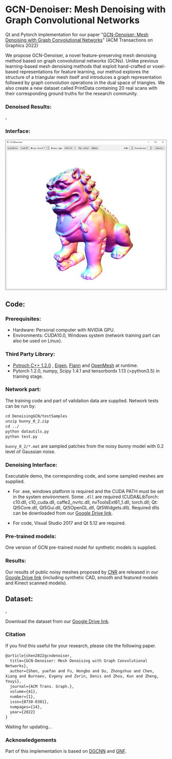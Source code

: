 # GCN-Denoiser: Mesh Denoising with Graph Convolutional Networks
Qt and Pytorch implementation for our paper "[GCN-Denoiser: Mesh Denoising with Graph Convolutional Networks](http://www.youyizheng.net/docs/gcn-denoiser.pdf)" (ACM Transactions on Graphics 2022)

We propose GCN-Denoiser, a novel feature-preserving mesh denoising method based on graph convolutional networks (GCNs). Unlike previous learning-based mesh denoising methods that exploit hand-crafted or voxel-based representations for feature learning, our method explores the structure of a triangular mesh itself and introduces a graph representation followed by graph convolution operations in the dual space of triangles. We also create a new dataset called PrintData containing 20 real scans with their corresponding ground truths for the research community.

### Denoised Results:

<img src="/imgs/result.png" style="zoom:30%;" />

### Interface:

<img src="/imgs/interface.png" style="zoom:60%;" />

## Code:

### Prerequisites:

- Hardware: Personal computer with NVIDIA GPU.
- Environments: CUDA10.0, Windows system (network training part can also be used on Linux).

### Third Party Library:

- [Pytroch C++ 1.2.0](https://pytorch.org/) , [Eigen](http://eigen.tuxfamily.org/index.php?title=Main_Page), [Flann](https://github.com/mariusmuja/flann) and [OpenMesh](https://www.graphics.rwth-aachen.de/software/openmesh/) at runtime.
- Pytorch 1.2.0, numpy, Scipy 1.4.1 and tensorbordx 1.13 (\>python3.5) in training stage.

### Network part:

The training code and part of validation data are supplied. Network tests can be run by:

```
cd DenoisingGCN/testSamples
unzip bunny_0_2.zip
cd ../
python datautils.py
python test.py
```

`bunny_0_2/*.mat` are sampled patches from the noisy *bunny* model with 0.2 level of Gaussian noise.

### Denoising Interface:

Executable demo, the corresponding code, and some sampled meshes are supplied.

- For .exe, windows platform is required and the CUDA PATH must be set in the system environment. Some `.dll` are required (CUDA&LibTorch: c10.dll, c10_cuda.dll, caffe2_nvrtc.dll, nvToolsExt61_1.dll, torch.dll; Qt: Qt5Core.dll, Qt5Gui.dll, Qt5OpenGL.dll, Qt5Widgets.dll). Required dlls can be downloaded from our [Google Drive link](https://drive.google.com/drive/folders/1jnTPCkqxmrVj3QuFd8t-aNEUa2A7rLVZ?usp=sharing).

- For code, Visual Studio 2017 and Qt 5.12 are required.

### Pre-trained models:

One version of GCN pre-trained model for synthetic models is supplied.

### Results:

Our results of public noisy meshes proposed by [CNR](https://wang-ps.github.io/denoising.html) are released in our [Google Drive link](https://drive.google.com/drive/folders/15loCxIpkiH_xM45he2_DlNe3QQZY8wN0?usp=sharing) (including synthetic CAD, smooth and featured models and Kinect scanned models).

## Dataset:

<img src="/imgs/printeddataset.png" style="zoom:30%;" />

Download the dataset from our [Google Drive link](https://drive.google.com/file/d/1x561-v3z1j0q_1qHYG0Fja1W-sqjhYpC/view?usp=sharing).

### Citation

If you find this useful for your research, please cite the following paper.

```
@article{shen2022gcndenoiser,
  title={GCN-Denoiser: Mesh Denoising with Graph Convolutional Networks},
  author={Shen, yuefan and Fu, Hongbo and Du, Zhongshuo and Chen, Xiang and Burnaev, Evgeny and Zorin, Denis and Zhou, Kun and Zheng, Youyi},
  journal={ACM Trans. Graph.},
  volume={41},
  number={1},
  issn={0730-0301},
  numpages={14},
  year={2022}
}
```

Waiting for updating...

### Acknowledgements

Part of this implementation is based on [DGCNN](https://github.com/WangYueFt/dgcnn) and [GNF](https://github.com/bldeng/GuidedDenoising).
